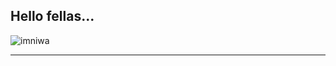 Hello fellas...
---

<p><img align="center" src="https://github-readme-streak-stats.herokuapp.com/?user=imniwa&" alt="imniwa" /></p>

---

